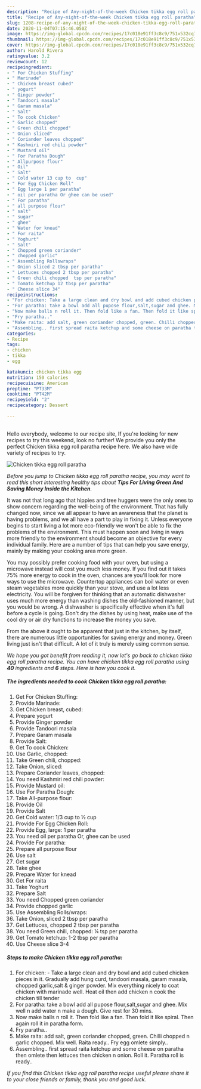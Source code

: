 ```yaml
---
description: "Recipe of Any-night-of-the-week Chicken tikka egg roll paratha"
title: "Recipe of Any-night-of-the-week Chicken tikka egg roll paratha"
slug: 1208-recipe-of-any-night-of-the-week-chicken-tikka-egg-roll-paratha
date: 2020-11-04T07:15:46.050Z
image: https://img-global.cpcdn.com/recipes/17c018e91ff3c8c9/751x532cq70/chicken-tikka-egg-roll-paratha-recipe-main-photo.jpg
thumbnail: https://img-global.cpcdn.com/recipes/17c018e91ff3c8c9/751x532cq70/chicken-tikka-egg-roll-paratha-recipe-main-photo.jpg
cover: https://img-global.cpcdn.com/recipes/17c018e91ff3c8c9/751x532cq70/chicken-tikka-egg-roll-paratha-recipe-main-photo.jpg
author: Harold Rivera
ratingvalue: 3.2
reviewcount: 12
recipeingredient:
- " For Chicken Stuffing"
- " Marinade"
- " Chicken breast cubed"
- " yogurt"
- " Ginger powder"
- " Tandoori masala"
- " Garam masala"
- " Salt"
- " To cook Chicken"
- " Garlic chopped"
- " Green chili chopped"
- " Onion sliced"
- " Coriander leaves chopped"
- " Kashmiri red chili powder"
- " Mustard oil"
- " For Paratha Dough"
- " Allpurpose flour"
- " Oil"
- " Salt"
- " Cold water 13 cup to  cup"
- " For Egg Chicken Roll"
- " Egg large 1 per paratha"
- " oil per paratha Or ghee can be used"
- " For paratha"
- " all purpose flour"
- " salt"
- " sugar"
- " ghee"
- " Water for knead"
- " For raita"
- " Yoghurt"
- " Salt"
- " Chopped green coriander"
- " chopped garlic"
- " Assembling Rollswraps"
- " Onion sliced 2 tbsp per paratha"
- " Lettuces chopped 2 tbsp per paratha"
- " Green chili chopped  tsp per paratha"
- " Tomato ketchup 12 tbsp per paratha"
- " Cheese slice 34"
recipeinstructions:
- "For chicken: Take a large clean and dry bowl and add cubed chicken pieces in it. Gradually add hung curd, tandoori masala, garam masala, chopped garlic,salt &amp; ginger powder. Mix everything nicely to coat chicken with marinade well. Heat oil then add chicken n cook the chicken till tender"
- "For paratha: take a bowl add all pupose flour,salt,sugar and ghee. Mix well n add water n make a dough. Give rest for 30 mins."
- "Now make balls n roll it. Then fold like a fan. Then fold it like spiral. Then again roll it in paratha form."
- "Fry paratha.."
- "Make raita: add salt, green coriander chopped, green. Chilli chopped n garlic chopped. Mix well. Raita ready.. Fry egg omlete simply.."
- "Assembling.. first spread raita ketchup and some cheese on paratha then omlete then lettuces then chicken n onion. Roll it. Paratha roll is ready.."
categories:
- Recipe
tags:
- chicken
- tikka
- egg

katakunci: chicken tikka egg 
nutrition: 150 calories
recipecuisine: American
preptime: "PT33M"
cooktime: "PT42M"
recipeyield: "2"
recipecategory: Dessert

---
```

<br>
Hello everybody, welcome to our recipe site, If you're looking for new recipes to try this weekend, look no further! We provide you only the perfect Chicken tikka egg roll paratha recipe here. We also have wide variety of recipes to try.
<br>


![Chicken tikka egg roll paratha](https://img-global.cpcdn.com/recipes/17c018e91ff3c8c9/751x532cq70/chicken-tikka-egg-roll-paratha-recipe-main-photo.jpg)

<i>Before you jump to Chicken tikka egg roll paratha recipe, you may want to read this short interesting healthy tips about 
<strong>Tips For Living Green And Saving Money Inside the Kitchen</strong>.</i>
</br>

It was not that long ago that hippies and tree huggers were the only ones to show concern regarding the well-being of the environment. That has fully changed now, since we all appear to have an awareness that the planet is having problems, and we all have a part to play in fixing it. Unless everyone begins to start living a lot more eco-friendly we won't be able to fix the problems of the environment. This must happen soon and living in ways more friendly to the environment should become an objective for every individual family. Here are a number of tips that can help you save energy, mainly by making your cooking area more green.

You may possibly prefer cooking food with your oven, but using a microwave instead will cost you much less money. If you find out it takes 75% more energy to cook in the oven, chances are you'll look for more ways to use the microwave. Countertop appliances can boil water or even steam vegetables more quickly than your stove, and use a lot less electricity. You will be forgiven for thinking that an automatic dishwasher uses much more energy than washing dishes the old-fashioned manner, but you would be wrong. A dishwasher is specifically effective when it's full before a cycle is going. Don't dry the dishes by using heat, make use of the cool dry or air dry functions to increase the money you save.

From the above it ought to be apparent that just in the kitchen, by itself, there are numerous little opportunities for saving energy and money. Green living just isn't that difficult. A lot of it truly is merely using common sense.


<i>We hope you got benefit from reading it, now let's go back to chicken tikka egg roll paratha recipe. You can have chicken tikka egg roll paratha using <strong>40</strong> ingredients and <strong>6</strong> steps. Here is how you cook it.
</i>

##### The ingredients needed to cook Chicken tikka egg roll paratha:

1. Get  For Chicken Stuffing:
1. Provide  Marinade:
1. Get  Chicken breast, cubed:
1. Prepare  yogurt
1. Provide  Ginger powder
1. Provide  Tandoori masala
1. Prepare  Garam masala
1. Provide  Salt:
1. Get  To cook Chicken:
1. Use  Garlic, chopped:
1. Take  Green chili, chopped:
1. Take  Onion, sliced:
1. Prepare  Coriander leaves, chopped:
1. You need  Kashmiri red chili powder:
1. Provide  Mustard oil:
1. Use  For Paratha Dough:
1. Take  All-purpose flour:
1. Provide  Oil
1. Provide  Salt
1. Get  Cold water: 1/3 cup to ½ cup
1. Provide  For Egg Chicken Roll:
1. Provide  Egg, large: 1 per paratha
1. You need  oil per paratha Or, ghee can be used
1. Provide  For paratha:
1. Prepare  all purpose flour
1. Use  salt
1. Get  sugar
1. Take  ghee
1. Prepare  Water for knead
1. Get  For raita
1. Take  Yoghurt
1. Prepare  Salt
1. You need  Chopped green coriander
1. Provide  chopped garlic
1. Use  Assembling Rolls/wraps:
1. Take  Onion, sliced 2 tbsp per paratha
1. Get  Lettuces, chopped 2 tbsp per paratha
1. You need  Green chili, chopped: ¼ tsp per paratha
1. Get  Tomato ketchup: 1-2 tbsp per paratha
1. Use  Cheese slice 3-4


##### Steps to make Chicken tikka egg roll paratha:

1. For chicken: - Take a large clean and dry bowl and add cubed chicken pieces in it. Gradually add hung curd, tandoori masala, garam masala, chopped garlic,salt &amp; ginger powder. Mix everything nicely to coat chicken with marinade well. Heat oil then add chicken n cook the chicken till tender
1. For paratha: take a bowl add all pupose flour,salt,sugar and ghee. Mix well n add water n make a dough. Give rest for 30 mins.
1. Now make balls n roll it. Then fold like a fan. Then fold it like spiral. Then again roll it in paratha form.
1. Fry paratha..
1. Make raita: add salt, green coriander chopped, green. Chilli chopped n garlic chopped. Mix well. Raita ready.. Fry egg omlete simply..
1. Assembling.. first spread raita ketchup and some cheese on paratha then omlete then lettuces then chicken n onion. Roll it. Paratha roll is ready..


<i>If you find this Chicken tikka egg roll paratha recipe useful please share it to your close friends or family, thank you and good luck.</i>
